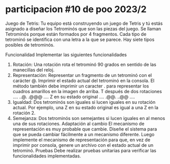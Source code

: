 # participacion #10 de poo 2023/2
Juego de Tetris:
Tu equipo está construyendo un juego de Tetris y tú estás asignado a diseñar los Tetrominós que
son las piezas del juego. Se llaman Tetrominós porque están formados por 4 fragmentos.
Cada tipo de tetrominó se identifica con una letra a la que se parece. Hay siete tipos posibles de
tetrominós.

Funcionalidad
Implementar las siguientes funcionalidades
1. Rotación: Una rotación rota el tetrominó 90 grados en sentido de las manecillas del reloj.
2. Representación: Representar un fragmento de un tetrominó con el carácter @. Imprimir el
estado actual del tetrominó en la consola. El método también debe imprimir un caracter . para
representar los cuadros amarillos en la imagen de arriba.
T después de dos rotaciones
....
..@.
.@@@
....
Z en su estado original
....
.@@.
..@@
....
3. Igualdad: Dos tetrominós son iguales si lucen iguales en su rotación actual. Por ejemplo, una Z
en su estado original es igual a una Z en la rotación 2.
4. Semejanza: Dos tetrominós son semejantes si lucen iguales en al menos una de sus rotaciones.
Adaptación al cambio
El mecanismo de representación es muy probable que cambie. Diseñe el sistema para que se
pueda cambiar fácilmente a un mecanismo diferente.
Luego implemente el mecanismo de representación para que, en vez de imprimir por consola,
genere un archivo con el estado actual de un tetrominó.
Pruebas
Debe realizar pruebas unitarias para verificar las funcionalidades implementadas.